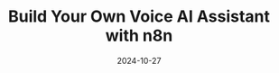---
categories:
- AI Agents
- Automation & Workflows
- Content Generation & Marketing
- Development
- RAG & Knowledge Management
date: 2024-10-27
description: Learn how to build a personalized voice AI assistant for your website
  using n8n, a free open-source automation tool. This tutorial covers integrating
  Google Drive, Pinecone Vector Database, and OpenAI to handle voice queries and generate
  responses.
duration: 19 minutes
layout: course
level: Beginner
sections:
- description: Introduction to the project and its benefits.  A real-world example
    of integrating a voice assistant on a website is presented.
  timestamp: 00:00
  title: "\U0001F399️ Introduction: Voice AI Assistant Overview"
- description: Overview of the entire workflow process, including the creation of
    embeddings, voice query handling, and WordPress plugin integration.
  timestamp: 01:59
  title: '⚙️ Project Setup: High-Level Process'
- description: Setting up the connection to Google Drive, obtaining credentials, and
    creating a workflow to pull documents and trigger events.
  timestamp: 03:15
  title: '☁️ Google Drive Integration: Setting up the Trigger'
- description: Downloading files from Google Drive, generating embeddings using OpenAI,
    and storing them in the Pinecone Vector Database.  Includes metadata setup for
    efficient search.
  timestamp: 06:05
  title: ⬇️ File Download and Embedding Generation
- description: Creating a Pinecone index, obtaining API keys, and configuring the
    Pinecone Vector Store node within n8n. Choosing embedding model and handling metadata.
  timestamp: 07:15
  title: "\U0001F4CC Pinecone Vector Database Setup"
- description: Building the workflow to handle user voice queries, including transcription
    with OpenAI, AI agent processing, and audio response generation.
  timestamp: '10:16'
  title: "\U0001F5E3️ Voice Query Handling: Workflow for User Interactions"
- description: Setting up the AI agent with tools (Vector Store and Calculator) and
    a system message to guide its responses.
  timestamp: '12:08'
  title: "\U0001F916 AI Agent Configuration: Tools and System Message"
- description: Creating a simple WordPress plugin using AI assistance, along with
    explanations for the plugin’s functionality and Javascript interactions.
  timestamp: '14:39'
  title: "\U0001F50C WordPress Plugin Integration: Deployment and Testing"
- description: Testing the entire workflow, observing data flow through each node,
    and examining the results in n8n and Pinecone.
  timestamp: '17:25'
  title: "\U0001F9EA Testing and Results: Workflow Execution"
- description: Discussing potential improvements and additions, like memory management,
    calendar integration, and response time optimization.
  timestamp: '18:38'
  title: "\U0001F680 Conclusion: Improvements and Future Enhancements"
tags:
- n8n
- OpenAI
- Google Drive
- Pinecone
- Voice AI
- Workflow Automation
- AI Agent
- Langchain
thumbnail: https://i.ytimg.com/vi/NB7hMj7pfrA/sddefault.jpg
title: Build Your Own Voice AI Assistant with n8n
videoId: NB7hMj7pfrA
---